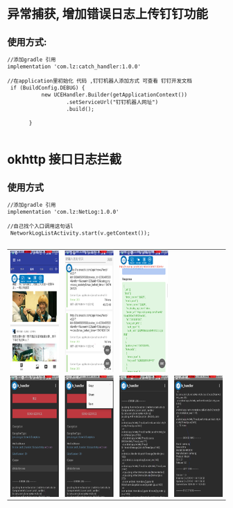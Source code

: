 # 异常捕获, 增加错误日志上传钉钉功能
##  使用方式:

 ```
 //添加gradle 引用  
 implementation 'com.lz:catch_handler:1.0.0'
 
 //在application里初始化 代码 ,钉钉机器人添加方式 可查看 钉钉开发文档
  if (BuildConfig.DEBUG) {
            new UCEHandler.Builder(getApplicationContext())
                    .setServiceUrl("钉钉机器人网址")
                    .build();

        }

 
 ```
 
 # okhttp 接口日志拦截
 ## 使用方式 
 
 ```
 //添加gradle 引用  
 implementation 'com.lz:NetLog:1.0.0'

//自己找个入口调用这句话l
  NetworkLogListActivity.start(v.getContext());

 
 ```
 

<table align="center">
    <tr align="center">
      <td><img src="https://github.com/liuzeze/catch_handler/blob/master/img/Screenshot_2019-01-14-11-22-58.png" width="280" height="280"/></td>
        <td><img src="https://github.com/liuzeze/catch_handler/blob/master/img/Screenshot_2019-01-14-11-23-15.png" width="280" height="280"/></td>
         <td><img src="https://github.com/liuzeze/catch_handler/blob/master/img/Screenshot_2019-01-14-11-24-11.png" width="280" height="280"/></td>
    </tr>
        <tr align="center">
           <td><img src="https://github.com/liuzeze/catch_handler/blob/master/img/Screenshot_2019-01-14-11-27-05.png" width="280" height="280"/></td>
         <td><img src="https://github.com/liuzeze/catch_handler/blob/master/img/Screenshot_2019-01-14-11-27-09.png" width="280" height="280"/></td>
         <td><img src="https://github.com/liuzeze/catch_handler/blob/master/img/Screenshot_2019-01-14-11-27-22.png" width="280" height="280"/></td>
         <td><img src="https://github.com/liuzeze/catch_handler/blob/master/img/Screenshot_2019-01-14-11-27-25.png" width="280" height="280"/></td>
    </tr>
</table>

